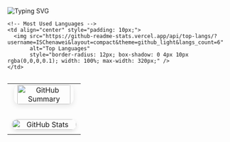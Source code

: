 ![Typing SVG](https://readme-typing-svg.herokuapp.com?color=%23B8A47E&bg=%23121212&center=true&vCenter=true&width=900&lines=Hi+there+👋,+I+am+Zhongwei+Chen.;🎉+Welcome+to+My+Github!;🤖+I'm+interested+in+Multi-modal+and+Cross-view+learning!;💬+Feel+free+to+ask+me+any+questions!)

<!-- 🌿 简洁亮色 GitHub 统计模块 -->
<table style="width: 100%; border-collapse: collapse; margin-top: 30px;">
  <tr>
    <!-- Profile Summary Card -->
    <td align="center" colspan="2">
      <img src="https://github-profile-summary-cards.vercel.app/api/cards/profile-details?username=ISChenawei&theme=github_light"
           alt="GitHub Summary"
           style="border-radius: 12px; box-shadow: 0 4px 12px rgba(0,0,0,0.1); width: 90%; max-width: 800px; margin-bottom: 20px;" />
    </td>
  </tr>
  <tr>
    <!-- GitHub Stats -->
    <td align="center" style="padding: 10px;">
      <img src="https://github-readme-stats.vercel.app/api?username=ISChenawei&show_icons=true&theme=github_light&hide_title=true"
           alt="GitHub Stats"
           style="border-radius: 12px; box-shadow: 0 4px 10px rgba(0,0,0,0.1); width: 100%; max-width: 350px;" />
    </td>

    <!-- Most Used Languages -->
    <td align="center" style="padding: 10px;">
      <img src="https://github-readme-stats.vercel.app/api/top-langs/?username=ISChenawei&layout=compact&theme=github_light&langs_count=6"
           alt="Top Languages"
           style="border-radius: 12px; box-shadow: 0 4px 10px rgba(0,0,0,0.1); width: 100%; max-width: 320px;" />
    </td>
  </tr>
</table>




